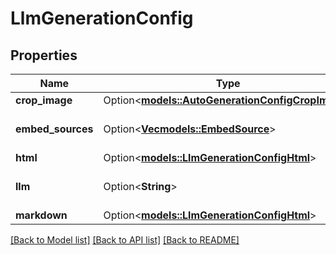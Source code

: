 # LlmGenerationConfig

## Properties

Name | Type | Description | Notes
------------ | ------------- | ------------- | -------------
**crop_image** | Option<[**models::AutoGenerationConfigCropImage**](AutoGenerationConfig_crop_image.md)> |  | [optional]
**embed_sources** | Option<[**Vec<models::EmbedSource>**](EmbedSource.md)> |  | [optional][default to [Markdown]]
**html** | Option<[**models::LlmGenerationConfigHtml**](LlmGenerationConfig_html.md)> |  | [optional]
**llm** | Option<**String**> | Prompt for the LLM model | [optional]
**markdown** | Option<[**models::LlmGenerationConfigHtml**](LlmGenerationConfig_html.md)> |  | [optional]

[[Back to Model list]](../README.md#documentation-for-models) [[Back to API list]](../README.md#documentation-for-api-endpoints) [[Back to README]](../README.md)


